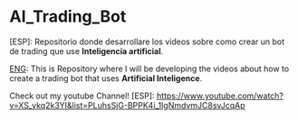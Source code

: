 # AI_Trading_Bot
[ESP]: Repositorio donde desarrollare los videos sobre como crear un bot de trading que use **Inteligencia artificial**.

[ENG]: This is Repository where I will be developing the videos about how to create a trading bot that uses **Artificial Inteligence**.

Check out my youtube Channel!
[ESP]: https://www.youtube.com/watch?v=XS_ykq2k3YI&list=PLuhsSjG-BPPK4i_1IgNmdvmJC8svJcqAp

[ENG]: https://www.youtube.com/watch?v=Pyelkmjmeko&list=PLJ4c1Vt75SYbenDQuLz_weJOFx3xbABSM
